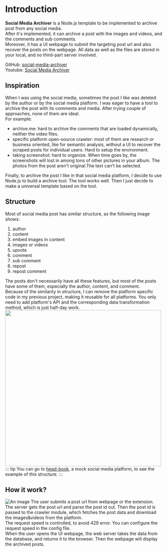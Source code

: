 # Introduction

**Social Media Archiver** is a Node.js template to be implemented to archive post from any social media.  
After it's implemented, it can archive a post with the images and videos, and the comments and sub comments.  
 Moreover, it has a UI webpage to submit the targeting post url and also recover the posts on the webpage. All data as well as the files are stored in your local, and no third-part server involved.

GitHub: [social-media-archiver](https://github.com/Combo819/social-media-archiver)  
 Youtube: [Social Media Archiver](https://www.youtube.com/watch?v=7yGxmkiJSt8)

## Inspiration

When I was using the social media, sometimes the post I like was deleted by the author or by the social media platform. I was eager to have a tool to archive the post with its comments and media. After trying couple of approaches, none of them are ideal.  
For example:

- archive.me: hard to archive the comments that are loaded dynamically, neither the video files.
- specific platform open-source crawler: most of them are research or business oriented, like for semantic analysis, without a UI to recover the scraped posts for individual users. Hard to setup the environment.
- taking screenshot: hard to organize. When time goes by, the screenshots will lost in among tons of other pictures in your album. The photos from the post aren't original.The text can't be selected.

Finally, to archive the post I like in that social media platform, I decide to use Node.js to build a archive tool. The tool works well. Then I just decide to make a universal template based on the tool.

## Structure

Most of social media post has similar structure, as the following image shows:

1. author
2. content
3. embed images in content
4. images or videos
5. upvote
6. comment
7. sub comment
8. repost
9. repost comment

The posts don't necessarily have all these features, but most of the posts have some of them, especially the author, content, and comment.  
Because of the similarity in structure, I can remove the platform specific code in my previous project, making it reusable for all platforms. You only need to add platform's API and the corresponding data transformation method, which is just half-day work.
<img width="500px" src='./headbook.png'>
::: tip
You can go to [head-book](https://head-book.ml), a mock social media platform, to see the example of this structure.
:::

## How it work?

![An image](./simple-workflow.svg)
The user submits a post url from webpage or the extension. The server gets the post url and parse the post id out. Then the post id is passed to the crawler module, which fetches the post data and download the images&videos from the platform.   
The request speed is controlled, to avoid 429 error. You can configure the request speed in the config file.  
When the user opens the UI webpage, the web server takes the data from the database, and returns it to the browser. Then the webpage will display the archived posts.
